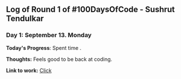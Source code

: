 ## Log of Round 1 of #100DaysOfCode - Sushrut Tendulkar

### Day 1: September 13. Monday

**Today's Progress**: Spent time .

**Thoughts:** Feels good to be back at coding.

**Link to work:** [Click](https://github.com/sushtend)
